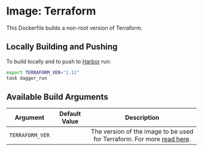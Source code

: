# Image: Terraform

This Dockerfile builds a non-root version of Terraform.

## Locally Building and Pushing

To build locally and to push to [Harbor](../../storage/harbor/README.md) run:

```bash
export TERRAFORM_VER="1.12"
task dagger_run
```

## Available Build Arguments

|       Argument      | Default Value |                   Description                   |
|:-------------------:|:-------------:|:-----------------------------------------------:|
| `TERRAFORM_VER`  |               |       The version of the image to be used for Terraform. For more [read here](https://hub.docker.com/r/hashicorp/terraform/tags).       |


